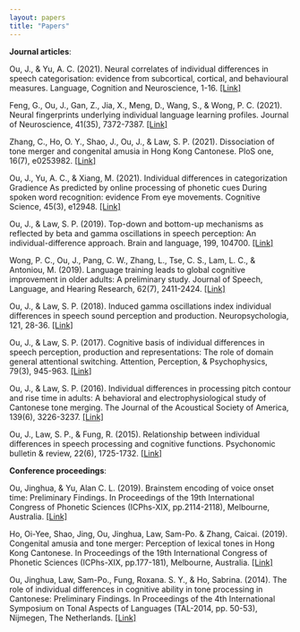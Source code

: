 ```yaml
---
layout: papers
title: "Papers"
---
```

**Journal articles**:

Ou, J., & Yu, A. C. (2021). Neural correlates of individual differences in speech categorisation: evidence from subcortical, cortical, and behavioural measures. Language, Cognition and Neuroscience, 1-16. <a href="https://www.tandfonline.com/doi/abs/10.1080/23273798.2021.1980594">[Link]</a>

Feng, G., Ou, J., Gan, Z., Jia, X., Meng, D., Wang, S., & Wong, P. C. (2021). Neural fingerprints underlying individual language learning profiles. Journal of Neuroscience, 41(35), 7372-7387. <a href="https://www.jneurosci.org/content/jneuro/41/35/7372.full.pdf">[Link]</a>

Zhang, C., Ho, O. Y., Shao, J., Ou, J., & Law, S. P. (2021). Dissociation of tone merger and congenital amusia in Hong Kong Cantonese. PloS one, 16(7), e0253982. <a href="https://journals.plos.org/plosone/article?id=10.1371/journal.pone.0253982">[Link]</a>

Ou, J., Yu, A. C., & Xiang, M. (2021). Individual differences in categorization Gradience As predicted by online processing of phonetic cues During spoken word recognition: evidence From eye movements. Cognitive Science, 45(3), e12948. <a href="https://onlinelibrary.wiley.com/doi/pdf/10.1111/cogs.12948">[Link]</a>

Ou, J., & Law, S. P. (2019). Top-down and bottom-up mechanisms as reflected by beta and gamma oscillations in speech perception: An individual-difference approach. Brain and language, 199, 104700. <a href="https://doi.org/10.1016/j.bandl.2019.104700">[Link]</a>

Wong, P. C., Ou, J., Pang, C. W., Zhang, L., Tse, C. S., Lam, L. C., & Antoniou, M. (2019). Language training leads to global cognitive improvement in older adults: A preliminary study. Journal of Speech, Language, and Hearing Research, 62(7), 2411-2424. <a href="https://doi.org/10.1044/2019_JSLHR-L-18-0321">[Link]</a>

Ou, J., & Law, S. P. (2018). Induced gamma oscillations index individual differences in speech sound perception and production. Neuropsychologia, 121, 28-36. <a href="https://doi.org/10.1016/j.neuropsychologia.2018.10.028">[Link]</a>

Ou, J., & Law, S. P. (2017). Cognitive basis of individual differences in speech perception, production and representations: The role of domain general attentional switching. Attention, Perception, & Psychophysics, 79(3), 945-963. <a href="https://doi.org/10.3758/s13414-017-1283-z">[Link]</a>

Ou, J., & Law, S. P. (2016). Individual differences in processing pitch contour and rise time in adults: A behavioral and electrophysiological study of Cantonese tone merging. The Journal of the Acoustical Society of America, 139(6), 3226-3237. <a href="https://doi.org/10.1121/1.4954252">[Link]</a>

Ou, J., Law, S. P., & Fung, R. (2015). Relationship between individual differences in speech processing and cognitive functions. Psychonomic bulletin & review, 22(6), 1725-1732. <a href="https://doi.org/10.3758/s13423-015-0839-y">[Link]</a>

**Conference proceedings**:

Ou, Jinghua, & Yu, Alan C. L. (2019). Brainstem encoding of voice onset time: Preliminary Findings. In Proceedings of the 19th International Congress of Phonetic Sciences (ICPhs-XIX, pp.2114-2118), Melbourne, Australia. <a href="https://jhou27.github.io/research">[Link]</a>

Ho, Oi-Yee, Shao, Jing, Ou, Jinghua, Law, Sam-Po. & Zhang, Caicai. (2019). Congenital amusia and tone merger: Perception of lexical tones in Hong Kong Cantonese. In Proceedings of the 19th International Congress of Phonetic Sciences (ICPhs-XIX, pp.177-181), Melbourne, Australia. <a href="https://jhou27.github.io/research">[Link]</a>

Ou, Jinghua, Law, Sam-Po., Fung, Roxana. S. Y., & Ho, Sabrina. (2014). The role of individual differences in cognitive ability in tone processing in Cantonese: Preliminary Findings. In Proceedings of the 4th International Symposium on Tonal Aspects of Languages (TAL-2014, pp. 50-53), Nijmegen, The Netherlands. <a href="https://jhou27.github.io/research">[Link]</a>
